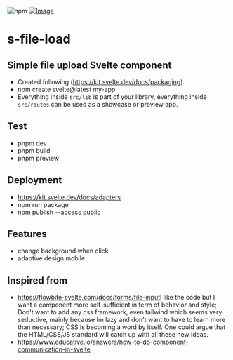 ![npm](https://img.shields.io/npm/v/s-file-load?label=Last%20version) 
[![Image](https://img.shields.io/badge/any_text-you_like-blue "Caption")](https://img.shields.io/badge/any_text-you_like-blue)

# s-file-load

## Simple file upload Svelte component
 - Created following (https://kit.svelte.dev/docs/packaging).
 - npm create svelte@latest my-app
 - Everything inside `src/lib` is part of your library, everything inside `src/routes` can be used as a showcase or preview app.

## Test
 - pnpm dev
 - pnpm build
 - pnpm preview

## Deployment
 - https://kit.svelte.dev/docs/adapters
 - npm run package
 - npm publish --access public

## Features
 - change background when click
 - adaptive design mobile

## Inspired from 
  - https://flowbite-svelte.com/docs/forms/file-inputI like the code but I want a component more self-sufficient in term of behavior and style; Don't want to add any css framework, even tailwind which seems very seductive, mainly because Im lazy and don't want to have to learn more than necessary; CSS is becoming a word by itself. One could argue that the HTML/CSS/JS standard will catch up with all these new ideas.
  - https://www.educative.io/answers/how-to-do-component-communication-in-svelte